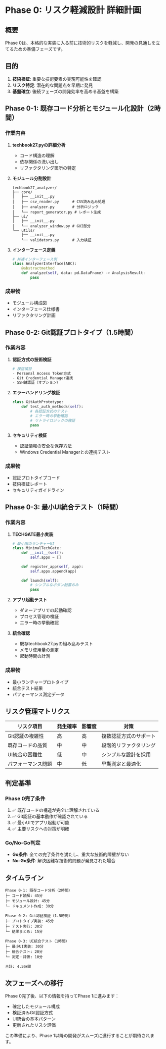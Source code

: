 # Phase 0: リスク軽減設計 詳細計画

## 概要
Phase 0は、本格的な実装に入る前に技術的リスクを軽減し、開発の見通しを立てるための準備フェーズです。

## 目的
1. **技術検証**: 重要な技術要素の実現可能性を確認
2. **リスク特定**: 潜在的な問題点を早期に発見
3. **基盤確立**: 後続フェーズの開発効率を高める基盤を構築

## Phase 0-1: 既存コード分析とモジュール化設計（2時間）

### 作業内容
1. **techbook27.pyの詳細分析**
   - コード構造の理解
   - 依存関係の洗い出し
   - リファクタリング箇所の特定

2. **モジュール分割設計**
   ```
   techbook27_analyzer/
   ├── core/
   │   ├── __init__.py
   │   ├── csv_reader.py      # CSV読み込み処理
   │   ├── analyzer.py        # 分析ロジック
   │   └── report_generator.py # レポート生成
   ├── ui/
   │   ├── __init__.py
   │   └── analyzer_window.py # GUI部分
   └── utils/
       ├── __init__.py
       └── validators.py      # 入力検証
   ```

3. **インターフェース定義**
   ```python
   # 共通インターフェース例
   class AnalyzerInterface(ABC):
       @abstractmethod
       def analyze(self, data: pd.DataFrame) -> AnalysisResult:
           pass
   ```

### 成果物
- モジュール構成図
- インターフェース仕様書
- リファクタリング計画

## Phase 0-2: Git認証プロトタイプ（1.5時間）

### 作業内容
1. **認証方式の技術検証**
   ```python
   # 検証項目
   - Personal Access Token方式
   - Git Credential Manager連携
   - SSH鍵認証（オプション）
   ```

2. **エラーハンドリング検証**
   ```python
   class GitAuthPrototype:
       def test_auth_methods(self):
           # 各認証方式のテスト
           # エラー時の挙動確認
           # リトライロジックの検証
           pass
   ```

3. **セキュリティ検証**
   - 認証情報の安全な保存方法
   - Windows Credential Managerとの連携テスト

### 成果物
- 認証プロトタイプコード
- 技術検証レポート
- セキュリティガイドライン

## Phase 0-3: 最小UI統合テスト（1時間）

### 作業内容
1. **TECHGATE最小実装**
   ```python
   # 最小限のランチャーUI
   class MinimalTechGate:
       def __init__(self):
           self.apps = []
       
       def register_app(self, app):
           self.apps.append(app)
       
       def launch(self):
           # シンプルなボタン配置のみ
           pass
   ```

2. **アプリ起動テスト**
   - ダミーアプリでの起動確認
   - プロセス管理の検証
   - エラー時の挙動確認

3. **統合確認**
   - 既存techbook27.pyの組み込みテスト
   - メモリ使用量の測定
   - 起動時間の計測

### 成果物
- 最小ランチャープロトタイプ
- 統合テスト結果
- パフォーマンス測定データ

## リスク管理マトリクス

| リスク項目 | 発生確率 | 影響度 | 対策 |
|-----------|---------|--------|------|
| Git認証の複雑性 | 高 | 高 | 複数認証方式のサポート |
| 既存コードの品質 | 中 | 中 | 段階的リファクタリング |
| UI統合の困難性 | 低 | 中 | シンプルな設計を採用 |
| パフォーマンス問題 | 中 | 低 | 早期測定と最適化 |

## 判定基準

### Phase 0完了条件
1. ✅ 既存コードの構造が完全に理解されている
2. ✅ Git認証の基本動作が確認されている
3. ✅ 最小UIでアプリ起動が可能
4. ✅ 主要リスクへの対策が明確

### Go/No-Go判定
- **Go条件**: 全ての完了条件を満たし、重大な技術的障壁がない
- **No-Go条件**: 解決困難な技術的問題が発見された場合

## タイムライン

```
Phase 0-1: 既存コード分析（2時間）
├─ コード読解: 45分
├─ モジュール設計: 45分
└─ ドキュメント作成: 30分

Phase 0-2: Git認証検証（1.5時間）
├─ プロトタイプ実装: 45分
├─ テスト実行: 30分
└─ 結果まとめ: 15分

Phase 0-3: UI統合テスト（1時間）
├─ 最小UI実装: 30分
├─ 統合テスト: 20分
└─ 測定・評価: 10分

合計: 4.5時間
```

## 次フェーズへの移行

Phase 0完了後、以下の情報を持ってPhase 1に進みます：
- 確定したモジュール構成
- 検証済みGit認証方式
- UI統合の基本パターン
- 更新されたリスク評価

この準備により、Phase 1以降の開発がスムーズに進行することが期待されます。